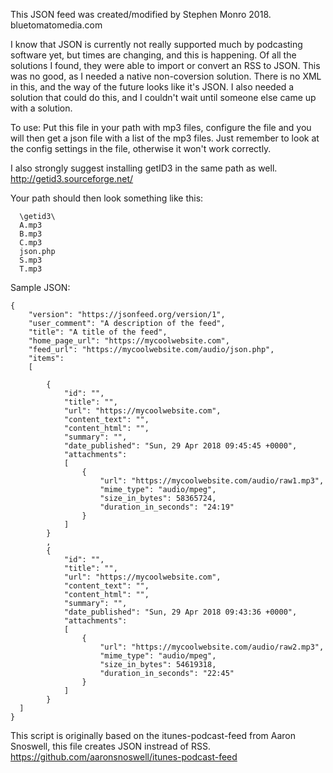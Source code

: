 This JSON feed was created/modified by Stephen Monro 2018.
bluetomatomedia.com

I know that JSON is currently not really supported much by podcasting software yet, but times are changing, and this is happening.
Of all the solutions I found, they were able to import or convert an RSS to JSON. This was no good, as I needed a native non-coversion solution.
There is no XML in this, and the way of the future looks like it's JSON.
I also needed a solution that could do this, and I couldn't wait until someone else came up with a solution.

To use:
Put this file in your path with mp3 files, configure the file and you will then get a json file with a list of the mp3 files.
Just remember to look at the config settings in the file, otherwise it won't work correctly.

I also strongly suggest installing getID3 in the same path as well.
http://getid3.sourceforge.net/

Your path should then look something like this:
```
  \getid3\
  A.mp3
  B.mp3
  C.mp3
  json.php
  S.mp3
  T.mp3
```  

Sample JSON:
```
{
    "version": "https://jsonfeed.org/version/1",
    "user_comment": "A description of the feed",
    "title": "A title of the feed",
    "home_page_url": "https://mycoolwebsite.com",
    "feed_url": "https://mycoolwebsite.com/audio/json.php",
    "items":
    [
        
		{
			"id": "",
			"title": "",
			"url": "https://mycoolwebsite.com",
			"content_text": "",
			"content_html": "",
			"summary": "",
			"date_published": "Sun, 29 Apr 2018 09:45:45 +0000",
			"attachments":
			[
				{
				    "url": "https://mycoolwebsite.com/audio/raw1.mp3",
				    "mime_type": "audio/mpeg",
				    "size_in_bytes": 58365724,
				    "duration_in_seconds": "24:19"
				}
			]
		}
		,
		{
			"id": "",
			"title": "",
			"url": "https://mycoolwebsite.com",
			"content_text": "",
			"content_html": "",
			"summary": "",
			"date_published": "Sun, 29 Apr 2018 09:43:36 +0000",
			"attachments":
			[
				{
				    "url": "https://mycoolwebsite.com/audio/raw2.mp3",
				    "mime_type": "audio/mpeg",
				    "size_in_bytes": 54619318,
				    "duration_in_seconds": "22:45"
				}
			]
		}
  ]
}
```
This script is originally based on the itunes-podcast-feed from Aaron Snoswell, this file creates JSON instread of RSS.
https://github.com/aaronsnoswell/itunes-podcast-feed


